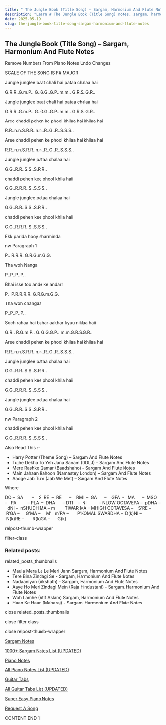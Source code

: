```yaml
---
title: " The Jungle Book (Title Song) – Sargam, Harmonium And Flute Notes"
description: "Learn # The Jungle Book (Title Song) notes, sargam, harmonium notations and flute notes. Easy step-by-step tutorial for beginners."
date: 2025-05-19
slug: the-jungle-book-title-song-sargam-harmonium-and-flute-notes
---
```


## The Jungle Book (Title Song) – Sargam, Harmonium And Flute Notes

Remove Numbers From Piano Notes
Undo Changes

SCALE OF THE SONG IS F# MAJOR

Jungle junglee baat chali hai pataa chalaa hai

G.R.R..G.m.P.. G..G.G..G.P..m.m.. G.R.S..G.R..

Jungle junglee baat chali hai pataa chalaa hai

G.R.R..G.m.P.. G..G.G..G.P..m.m.. G.R.S..G.R..

Aree chaddi pehen ke phool khilaa hai khilaa hai

R.R..n.n.S.R.R..n.n..R..G..R..S.S.S..

Aree chaddi pehen ke phool khilaa hai khilaa hai

R.R..n.n.S.R.R..n.n..R..G..R..S.S.S..

Jungle junglee pataa chalaa hai

G.G..R.R..S.S..S.R.R..

chaddi pehen kee phool khila haii

G.G..R.R.R..S..S.S.S..

Jungle junglee pataa chalaa hai

G.G..R.R..S.S..S.R.R..

chaddi pehen kee phool khila haii

G.G..R.R.R..S..S.S.S..

Ekk parida hooy sharminda

nw Paragraph 1

P.. R.R.R. G.R.G.m.G.G.

Tha woh Nanga

P..P..P..P..

Bhai isse too ande ke andarr

P.  P.R.R.R.R. G.R.G.m.G.G.

Tha woh changaa

P..P..P..P..

Soch rahaa hai bahar aakhar kyuu niklaa haii

G.R.. R.G.m.P.. G..G.G.G.P.. m.m.G.R.S.G.R..

Aree chaddi pehen ke phool khilaa hai khilaa hai

R.R..n.n.S.R.R..n.n..R..G..R..S.S.S..

Jungle junglee pataa chalaa hai

G.G..R.R..S.S..S.R.R..

chaddi pehen kee phool khila haii

G.G..R.R.R..S..S.S.S..

Jungle junglee pataa chalaa hai

G.G..R.R..S.S..S.R.R..

nw Paragraph 2

chaddi pehen kee phool khila haii

G.G..R.R.R..S..S.S.S..

Also Read This :-

- Harry Potter (Theme Song) – Sargam And Flute Notes
- Tujhe Dekha To Yeh Jana Sanam (DDLJ) – Sargam And Flute Notes
- Mere Rashke Qamar (Baadshaho) – Sargam And Flute Notes
- Main Jahaan Rahoon (Namastey London) – Sargam And Flute Notes
- Aaoge Jab Tum (Jab We Met) – Sargam And Flute Notes

Where

DO –  SA       –    S  RE  –  RE      –    RMI  –  GA      –    GFA  –   MA      –  MSO  –   PA         – PLA  –  DHA      – DTI    –  NI          – NLOW OCTAVEPA –  pDHA –  dNI –  nSHUDH MA – m        TIWAR MA – MHIGH OCTAVESA –    S’RE –     R’GA –     G’MA –     M’   m’PA –       P’KOMAL SWARDHA –  D(k)NI –       N(k)RE –       R(k)GA –      G(k)

relpost-thumb-wrapper

filter-class

### Related posts:

related_posts_thumbnails

- Maula Mera Le Le Meri Jann Sargam, Harmonium And Flute Notes
- Tere Bina Zindagi Se - Sargam, Harmonium And Flute Notes
- Nadaaniyan (Akshath) - Sargam, Harmonium And Flute Notes
- Aaye Ho Meri Zindagi Mein (Raja Hindustani) - Sargam, Harmonium And Flute Notes
- Woh Lamhe (Atif Aslam) Sargam, Harmonium And Flute Notes
- Haan Ke Haan (Maharaj) - Sargam, Harmonium And Flute Notes

close related_posts_thumbnails

close filter class

close relpost-thumb-wrapper

[Sargam Notes](/sargam-notes.html)

[1000+ Sargam Notes List (UPDATED)](/all-songs-list-sargam-notes.html)

[Piano Notes](/piano-notes.html)

[All Piano Notes List (UPDATED)](/all-songs-list-piano-notes.html)

[Guitar Tabs](/guitar-tabs.html)

[All Guitar Tabs List (UPDATED)](/all-songs-list-guitar-tabs.html)

[Super Easy Piano Notes](https://studywall.in/)

[Request A Song](/request-a-song.html)

CONTENT END 1
